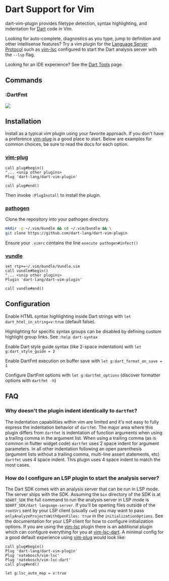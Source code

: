 # Dart Support for Vim

dart-vim-plugin provides filetype detection, syntax highlighting, and
indentation for [Dart][] code in Vim.

Looking for auto-complete, diagnostics as you type, jump to definition and other
intellisense features? Try a vim plugin for the
[Language Server Protocol](http://langserver.org/) such as [vim-lsc][]
configured to start the Dart analysis server with the `--lsp` flag.

Looking for an IDE experience? See the [Dart Tools][] page.

[Dart]: https://dart.dev/
[Dart tools]: https://dart.dev/tools
[vim-lsc]: https://github.com/natebosch/vim-lsc

## Commands

### :DartFmt

![](https://raw.github.com/dart-lang/dart-vim-plugin/master/DartFmt.gif)

## Installation

Install as a typical vim plugin using your favorite approach. If you don't have
a preference [vim-plug][] is a good place to start. Below are examples for
common choices, be sure to read the docs for each option.

### [vim-plug][]

[vim-plug]: https://github.com/junegunn/vim-plug

```vimscript
call plug#begin()
"... <snip other plugins>
Plug 'dart-lang/dart-vim-plugin'

call plug#end()
```

Then invoke `:PlugInstall` to install the plugin.

### [pathogen][]

[pathogen]: https://github.com/tpope/vim-pathogen

Clone the repository into your pathogen directory.

```sh
mkdir -p ~/.vim/bundle && cd ~/.vim/bundle && \
git clone https://github.com/dart-lang/dart-vim-plugin
```

Ensure your `.vimrc` contains the line `execute pathogen#infect()`

### [vundle][]

[vundle]: https://github.com/VundleVim/Vundle.vim

```vimscript
set rtp+=~/.vim/bundle/Vundle.vim
call vundle#begin()
"... <snip other plugins>
Plugin 'dart-lang/dart-vim-plugin'

call vundle#end()
```

## Configuration

Enable HTML syntax highlighting inside Dart strings with `let
dart_html_in_string=v:true` (default false).

Highlighting for specific syntax groups can be disabled by defining custom
highlight group links. See `:help dart-syntax`

Enable Dart style guide syntax (like 2-space indentation) with
`let g:dart_style_guide = 2`

Enable DartFmt execution on buffer save with `let g:dart_format_on_save = 1`

Configure DartFmt options with `let g:dartfmt_options`
(discover formatter options with `dartfmt -h`)

## FAQ

### Why doesn't the plugin indent identically to `dartfmt`?

The indentation capabilities within vim are limited and it's not easy to fully
express the indentation behavior of `dartfmt`. The major area where this plugin
differs from `dartfmt` is indentation of function arguments when using a
trailing comma in the argument list. When using a trailing comma (as is common
in flutter widget code) `dartfmt` uses 2 space indent for argument parameters.
In all other indentation following an open parenthesis (argument lists without a
trailing comma, multi-line assert statements, etc) `dartfmt` uses 4 space
indent. This plugin uses 4 space indent to match the most cases.


### How do I configure an LSP plugin to start the analysis server?

The Dart SDK comes with an analysis server that can be run in LSP mode. The
server ships with the SDK. Assuming the `bin` directory of the SDK is at
`$DART_SDK` the full command to run the analysis server in LSP mode is
`$DART_SDK/dart language-server`. If
you'll be opening files outside of the `rootUri` sent by your LSP client
(usually `cwd`) you may want to pass `onlyAnalyzeProjectsWithOpenFiles: true` in
the `initializationOptions`. See the documentation for your LSP client for how
to configure initialization options. If you are using the [vim-lsc][] plugin
there is an additional plugin which can configure everything for you at
[vim-lsc-dart][]. A minimal config for a good default experience using
[vim-plug][] would look like:

```vimscript
call plug#begin()
Plug 'dart-lang/dart-vim-plugin'
Plug 'natebosch/vim-lsc'
Plug 'natebosch/vim-lsc-dart'
call plug#end()

let g:lsc_auto_map = v:true
```

[vim-lsc-dart]: https://github.com/natebosch/vim-lsc-dart
